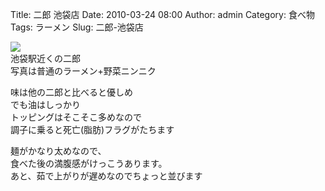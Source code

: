 Title: 二郎 池袋店
Date: 2010-03-24 08:00
Author: admin
Category: 食べ物
Tags: ラーメン
Slug: 二郎-池袋店

[![](http://farm5.static.flickr.com/4006/4449707676_269edf67eb_m.jpg)](http://www.flickr.com/photos/46200029@N06/4449707676/)  
池袋駅近くの二郎  
写真は普通のラーメン+野菜ニンニク

味は他の二郎と比べると優しめ  
でも油はしっかり  
トッピングはそこそこ多めなので  
調子に乗ると死亡(脂肪)フラグがたちます

麺がかなり太めなので、  
食べた後の満腹感がけっこうあります。  
あと、茹で上がりが遅めなのでちょっと並びます
